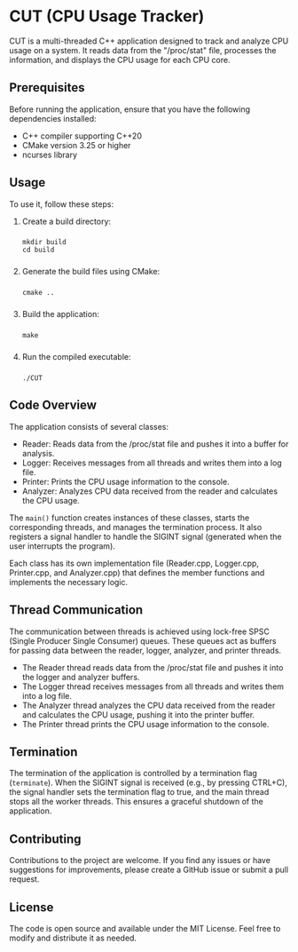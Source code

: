 <h1>CUT (CPU Usage Tracker)</h1>

<p>CUT is a multi-threaded C++ application designed to track and analyze CPU usage on a system. It reads data from the "/proc/stat" file, processes the information, and displays the CPU usage for each CPU core.</p>

<h2>Prerequisites</h2>

<p>Before running the application, ensure that you have the following dependencies installed:</p>

<ul>
  <li>C++ compiler supporting C++20</li>
  <li>CMake version 3.25 or higher</li>
  <li>ncurses library</li>
</ul>

<h2>Usage</h2>

<p>To use it, follow these steps:</p>

<ol>
  <li>Create a build directory:</li>
  <h3></h3>
  <pre><code>mkdir build
cd build</code></pre>
  <h3></h3>
  <li>Generate the build files using CMake:</li>
  <h3></h3>
  <pre><code>cmake ..</code></pre>
  <h3></h3>
  <li>Build the application:</li>
  <h3></h3>
  <pre><code>make</code></pre>
  <h3></h3>
  <li>Run the compiled executable:</li>
  <h3></h3>
  <pre><code>./CUT</code></pre>
  <h3></h3>
</ol>

<h2>Code Overview</h2>

<p>The application consists of several classes:</p>

<ul>
  <li>Reader: Reads data from the /proc/stat file and pushes it into a buffer for analysis.</li>
  <li>Logger: Receives messages from all threads and writes them into a log file.</li>
  <li>Printer: Prints the CPU usage information to the console.</li>
  <li>Analyzer: Analyzes CPU data received from the reader and calculates the CPU usage.</li>
</ul>

<p>The <code>main()</code> function creates instances of these classes, starts the corresponding threads, and manages the termination process. It also registers a signal handler to handle the SIGINT signal (generated when the user interrupts the program).</p>

<p>Each class has its own implementation file (Reader.cpp, Logger.cpp, Printer.cpp, and Analyzer.cpp) that defines the member functions and implements the necessary logic.</p>

<h2>Thread Communication</h2>

<p>The communication between threads is achieved using lock-free SPSC (Single Producer Single Consumer) queues. These queues act as buffers for passing data between the reader, logger, analyzer, and printer threads.</p>

<ul>
  <li>The Reader thread reads data from the /proc/stat file and pushes it into the logger and analyzer buffers.</li>
  <li>The Logger thread receives messages from all threads and writes them into a log file.</li>
  <li>The Analyzer thread analyzes the CPU data received from the reader and calculates the CPU usage, pushing it into the printer buffer.</li>
  <li>The Printer thread prints the CPU usage information to the console.</li>
</ul>

<h2>Termination</h2>

<p>The termination of the application is controlled by a termination flag (<code>terminate</code>). When the SIGINT signal is received (e.g., by pressing CTRL+C), the signal handler sets the termination flag to true, and the main thread stops all the worker threads. This ensures a graceful shutdown of the application.</p>

<h2>Contributing</h2>

<p>Contributions to the project are welcome. If you find any issues or have suggestions for improvements, please create a GitHub issue or submit a pull request.</p>

<h2>License</h2>

<p>The code is open source and available under the MIT License. Feel free to modify and distribute it as needed.</p>

